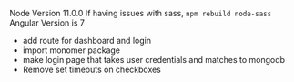 Node Version 11.0.0
If having issues with sass, `npm rebuild node-sass`
Angular Version is 7

- add route for dashboard and login
- import monomer package
- make login page that takes user credentials and matches to mongodb
- Remove set timeouts on checkboxes
